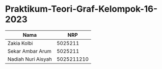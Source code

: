 # Praktikum-Teori-Graf-Kelompok-16-2023
| Nama | NRP |
|----------|----------|
| Zakia Kolbi | 5025211 |
| Sekar Ambar Arum  | 5025211 |
| Nadiah Nuri Aisyah  | 5025211210 |  
